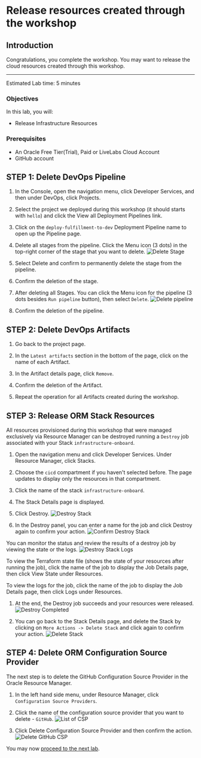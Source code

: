 # Release resources created through the workshop

## Introduction

Congratulations, you complete the workshop. You may want to release the cloud resources created through this workshop.

---

Estimated Lab time: 5 minutes

### Objectives

In this lab, you will:

* Release Infrastructure Resources

### Prerequisites

* An Oracle Free Tier(Trial), Paid or LiveLabs Cloud Account
* GitHub account


## **STEP 1**: Delete DevOps Pipeline

1. In the Console, open the navigation menu, click Developer Services, and then under DevOps, click Projects.

1. Select the project we deployed during this workshop (it should starts with `hello`) and click the View all Deployment Pipelines link.

1. Click on the `deploy-fulfillment-to-dev` Deployment Pipeline name to open up the Pipeline page.

1. Delete all stages from the pipeline. Click the Menu icon (3 dots) in the top-right corner of the stage that you want to delete.
        ![Delete Stage](./images/oci-devops-delete-stage.png)

1. Select Delete and confirm to permanently delete the stage from the pipeline.

1. Confirm the deletion of the stage.

1. After deleting all Stages. You can click the Menu icon for the pipeline (3 dots besides `Run pipeline` button), then select `Delete`.
        ![Delete pipeline](./images/oci-devops-delete-pipeline.png)

1. Confirm the deletion of the pipeline.

## **STEP 2**: Delete DevOps Artifacts

1. Go back to the project page.

1. In the `Latest artifacts` section in the bottom of the page, click on the name of each Artifact.

1. In the Artifact details page, click `Remove`.

1. Confirm the deletion of the Artifact.

1. Repeat the operation for all Artifacts created during the workshop.


## **STEP 3**: Release ORM Stack Resources

All resources provisioned during this workshop that were managed exclusively via Resource Manager can be destroyed running a `Destroy` job associated with your Stack `infrastructure-onboard`.

1. Open the navigation menu and click Developer Services. Under Resource Manager, click Stacks.

1. Choose the `cicd` compartment if you haven't selected before. The page updates to display only the resources in that compartment. 

1. Click the name of the stack `infrastructure-onboard`.

1. The Stack Details page is displayed.

1. Click Destroy.
    ![Destroy Stack](./images/oci-orm-destroy-stack.png)

1. In the Destroy panel, you can enter a name for the job and click Destroy again to confirm your action.
    ![Confirm Destroy Stack](./images/oci-orm-destroy-confirm.png)

You can monitor the status and review the results of a destroy job by viewing the state or the logs.
    ![Destroy Stack Logs](./images/oci-orm-logs-destroy.png)

To view the Terraform state file (shows the state of your resources after running the job), click the name of the job to display the Job Details page, then click View State under Resources.

To view the logs for the job, click the name of the job to display the Job Details page, then click Logs under Resources.

1. At the end, the Destroy job succeeds and your resources were released.
    ![Destroy Completed](./images/oci-orm-destroy-done.png)

1. You can go back to the Stack Details page, and delete the Stack by clicking on `More Actions -> Delete Stack` and click again to confirm your action. 
    ![Delete Stack](./images/oci-orm-delete-stack.png)  



## **STEP 4**: Delete ORM Configuration Source Provider

The next step is to delete the GitHub Configuration Source Provider in the Oracle Resource Manager.

1. In the left hand side menu, under Resource Manager, click `Configuration Source Providers`.
    
1. Click the name of the configuration source provider that you want to delete - `GitHub`.
    ![List of CSP](./images/oci-orm-csp.png)  

1. Click Delete Configuration Source Provider and then confirm the action.
    ![Delete GitHub CSP](./images/oci-orm-delete-github-csp.png)  


You may now [proceed to the next lab](#next).